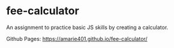 # fee-calculator
An assignment to practice basic JS skills by creating a calculator.

Github Pages:  https://amarie401.github.io/fee-calculator/
